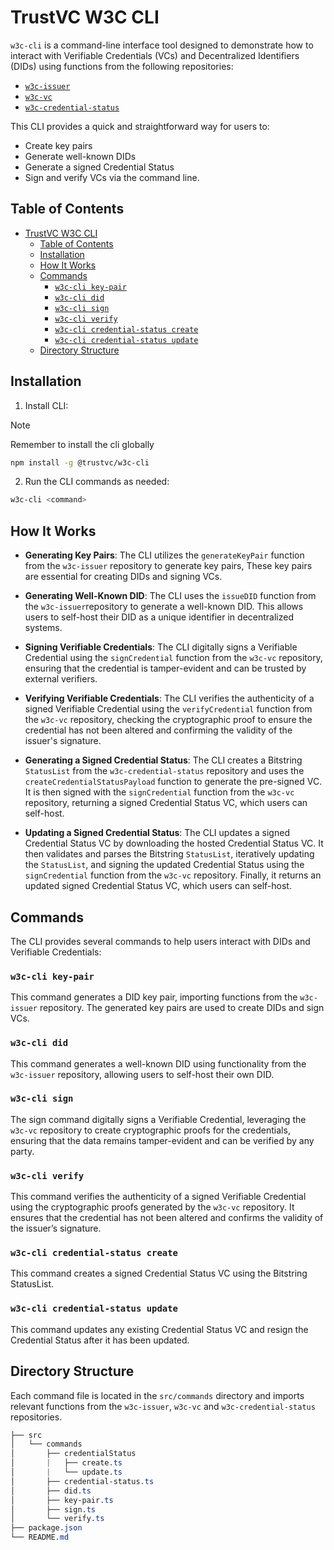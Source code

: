 # TrustVC W3C CLI

`w3c-cli` is a command-line interface tool designed to demonstrate how to interact with Verifiable Credentials (VCs) and Decentralized Identifiers (DIDs) using functions from the following repositories:
- [`w3c-issuer`](https://github.com/TrustVC/w3c/tree/main/packages/w3c-issuer)
- [`w3c-vc`](https://github.com/TrustVC/w3c/tree/main/packages/w3c-vc)
- [`w3c-credential-status`](https://github.com/TrustVC/w3c/tree/main/packages/w3c-credential-status)

This CLI provides a quick and straightforward way for users to:
- Create key pairs
- Generate well-known DIDs
- Generate a signed Credential Status
- Sign and verify VCs via the command line.

## Table of Contents

- [TrustVC W3C CLI](#trustvc-w3c-cli)
  - [Table of Contents](#table-of-contents)
  - [Installation](#installation)
  - [How It Works](#how-it-works)
  - [Commands](#commands)
    - [`w3c-cli key-pair`](#w3c-cli-key-pair)
    - [`w3c-cli did`](#w3c-cli-did)
    - [`w3c-cli sign`](#w3c-cli-sign)
    - [`w3c-cli verify`](#w3c-cli-verify)
    - [`w3c-cli credential-status create`](#w3c-cli-credential-status-create)
    - [`w3c-cli credential-status update`](#w3c-cli-credential-status-update)
  - [Directory Structure](#directory-structure)

## Installation
1. Install CLI:

> [!NOTE]
> Remember to install the cli globally

```sh
npm install -g @trustvc/w3c-cli
```

2. Run the CLI commands as needed:
```sh
w3c-cli <command>
```

## How It Works
- **Generating Key Pairs**: The CLI utilizes the `generateKeyPair` function from the `w3c-issuer` repository to generate key pairs, These key pairs are essential for creating DIDs and signing VCs.

- **Generating Well-Known DID**: The CLI uses the `issueDID` function from the `w3c-issuer`repository to generate a well-known DID. This allows users to self-host their DID as a unique identifier in decentralized systems.

- **Signing Verifiable Credentials**: The CLI digitally signs a Verifiable Credential using the `signCredential` function from the `w3c-vc` repository, ensuring that the credential is tamper-evident and can be trusted by external verifiers.

- **Verifying Verifiable Credentials**: The CLI verifies the authenticity of a signed Verifiable Credential using the `verifyCredential` function from the `w3c-vc` repository, checking the cryptographic proof to ensure the credential has not been altered and confirming the validity of the issuer's signature.

- **Generating a Signed Credential Status**: The CLI creates a Bitstring `StatusList` from the `w3c-credential-status` repository and uses the `createCredentialStatusPayload` function to generate the pre-signed VC. It is then signed with the `signCredential` function from the `w3c-vc` repository, returning a signed Credential Status VC, which users can self-host.

- **Updating a Signed Credential Status**: The CLI updates a signed Credential Status VC by downloading the hosted Credential Status VC. It then validates and parses the Bitstring `StatusList`, iteratively updating the `StatusList`, and signing the updated Credential Status using the `signCredential` function from the `w3c-vc` repository. Finally, it returns an updated signed Credential Status VC, which users can self-host.

## Commands
The CLI provides several commands to help users interact with DIDs and Verifiable Credentials:

### `w3c-cli key-pair`
This command generates a DID key pair, importing functions from the `w3c-issuer` repository. The generated key pairs are used to create DIDs and sign VCs.

### `w3c-cli did`
This command generates a well-known DID using functionality from the `w3c-issuer` repository, allowing users to self-host their own DID.

### `w3c-cli sign`
The sign command digitally signs a Verifiable Credential, leveraging the `w3c-vc` repository to create cryptographic proofs for the credentials, ensuring that the data remains tamper-evident and can be verified by any party.

### `w3c-cli verify`
This command verifies the authenticity of a signed Verifiable Credential using the cryptographic proofs generated by the `w3c-vc` repository. It ensures that the credential has not been altered and confirms the validity of the issuer’s signature.

### `w3c-cli credential-status create`
This command creates a signed Credential Status VC using the Bitstring StatusList.

### `w3c-cli credential-status update`
This command updates any existing Credential Status VC and resign the Credential Status after it has been updated.

## Directory Structure
Each command file is located in the `src/commands` directory and imports relevant functions from the `w3c-issuer`, `w3c-vc` and `w3c-credential-status` repositories.
```css
├── src
│   └── commands
│       ├── credentialStatus
│       |   ├── create.ts
│       |   └── update.ts
│       ├── credential-status.ts
│       ├── did.ts
│       ├── key-pair.ts
│       ├── sign.ts
│       └── verify.ts
├── package.json
└── README.md
```
